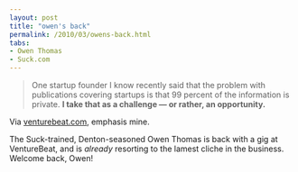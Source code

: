 ```yaml
---
layout: post
title: "owen's back"
permalink: /2010/03/owens-back.html
tabs:
- Owen Thomas
- Suck.com
---
```


> One startup founder I know recently said that the problem with publications covering startups is that 99 percent of the information is private. **I take that as a challenge — or rather, an opportunity.**

Via [venturebeat.com](http://venturebeat.com/2010/03/24/back-on-the-beat-owen-thomas-joins-venturebeat/), emphasis mine.

The Suck-trained, Denton-seasoned Owen Thomas is back with a gig at VentureBeat, and is _already_ resorting to the lamest cliche in the business. Welcome back, Owen!
